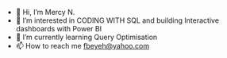 - 👋 Hi, I’m Mercy N.
- 👀 I’m interested in CODING WITH SQL and building Interactive dashboards with Power BI
- 🌱 I’m currently learning Query Optimisation
- 📫 How to reach me fbeyeh@yahoo.com

<!---
mngomba/mngomba is a ✨ special ✨ repository because its `README.md` (this file) appears on your GitHub profile.
You can click the Preview link to take a look at your changes.
--->
